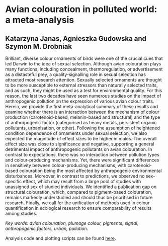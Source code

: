 # Avian colouration in polluted world: a meta-analysis
## Katarzyna Janas, Agnieszka Gudowska and Szymon M. Drobniak

Brilliant, diverse colour ornaments of birds were one of the crucial cues that led Darwin to the idea of sexual selection. Although avian colouration plays many functions, including concealment, thermoregulation, or advertisement as a distasteful prey, a quality-signalling role in sexual selection has attracted most research attention. Sexually selected ornaments are thought to be more susceptible to external stressors than naturally selected traits, and as such, they might be used as a test for environmental quality. For this reason, the last two decades have seen numerous studies on the impact of anthropogenic pollution on the expression of various avian colour traits. Herein, we provide the first meta-analytical summary of these results and examine whether there is an interaction between the mechanism of colour production (carotenoid-based, melanin-based and structural) and the type of anthropogenic factor (categorised as heavy metals, persistent organic pollutants, urbanisation, or other). Following the assumption of heightened condition dependence of ornaments under sexual selection, we also expected the magnitude of effect sizes to be higher in males. The overall effect size was close to significance and negative, supporting a general detrimental impact of anthropogenic pollutants on avian colouration. In contrast to expectations, there was no interaction between pollution types and colour-producing mechanisms. Yet, there were significant differences in sensitivity between colour-producing mechanisms, with carotenoid-based colouration being the most affected by anthropogenic environmental disturbances. Moreover, in contrast to predictions, we observed no sex-specific effect, which may result from a large pool of studies with unassigned sex of studied individuals. We identified a publication gap on structural colouration, which, compared to pigment-based colouration, remains markedly understudied and should thus be prioritised in future research. Finally, we call for the unification of methods used in colour quantification in ecological research to ensure comparability of results among studies.

*Key words: avian colouration, plumage colour, pigments, signal, anthropogenic factors, urban, pollution.*

Analysis code and plotting scripts can be found [here](https://szymekdr.github.io/colour-pollution-MA).
